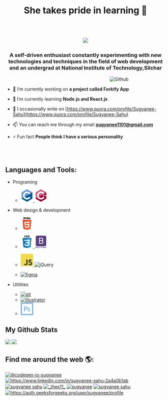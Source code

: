 <h1 align="center"> She takes pride in learning 🎯</h1>
<br>
<h2 align="center"><img src="https://readme-typing-svg.herokuapp.com?color=43cbaa&size=40&width=750&height=80&lines=Hello+geeks!+Welcome+to+my+world!."/></h2>
<h3 align="center">A self-driven enthusiast constantly experimenting with new technologies and techniques in the field of web development and an undergrad at National Institute of Technology,Silchar</h3>
<img width="35%" align="right" alt="Github" src = "https://cdn.dribbble.com/users/331265/screenshots/2542587/gabi-d.gif" />

<br>


- 🔭 I’m currently working on **a project called Forkify App**

- 🌱 I’m currently learning **Node.js and React.js**

- 📝 I occasionally write on [https://www.quora.com/profile/Sugyanee-Sahu](https://www.quora.com/profile/Sugyanee-Sahu)

- 📫 You can reach me through my email **sugyanee1101@gmail.com**

- ⚡ Fun fact **People think I have a serious personality**

<br>
<br>


## Languages and Tools:
- Programing
  - <a href="https://www.cprogramming.com/" target="_blank"> <img src="https://raw.githubusercontent.com/devicons/devicon/master/icons/c/c-original.svg" alt="c" width="40" height="40"/> </a> <a href="https://www.w3schools.com/cpp/" target="_blank"> <img src="https://raw.githubusercontent.com/devicons/devicon/master/icons/cplusplus/cplusplus-original.svg" alt="cplusplus" width="40" height="40"/> </a> 


- Web design & development

  - <a href="https://www.w3.org/html/" target="_blank"> <img src="https://raw.githubusercontent.com/devicons/devicon/master/icons/html5/html5-original-wordmark.svg" alt="html5" width="40" height="40"/> </a>

  - <a href="https://www.w3schools.com/css/" target="_blank"> <img src="https://raw.githubusercontent.com/devicons/devicon/master/icons/css3/css3-original-wordmark.svg" alt="css3" width="40" height="40"/> </a> <a href="https://getbootstrap.com" target="_blank"> <img src="https://raw.githubusercontent.com/devicons/devicon/master/icons/bootstrap/bootstrap-plain-wordmark.svg" alt="bootstrap" width="40" height="40"/> </a>

  - <a href="https://developer.mozilla.org/en-US/docs/Web/JavaScript" target="_blank"> <img src="https://raw.githubusercontent.com/devicons/devicon/master/icons/javascript/javascript-original.svg" alt="javascript" width="40" height="40"/> </a> ![jQuery](https://img.shields.io/badge/-jquery-333333?style=flat&logo=jquery&logoColor=A8B9CC)&nbsp;

  - <a href="https://www.figma.com/" target="_blank"> <img src="https://www.vectorlogo.zone/logos/figma/figma-icon.svg" alt="figma" width="40" height="40"/></a>

- Utilities

  - <a href="https://git-scm.com/" target="_blank"> <img src="https://www.vectorlogo.zone/logos/git-scm/git-scm-icon.svg" alt="git" width="40" height="40"/> </a>
  - <a href="https://www.adobe.com/in/products/illustrator.html" target="_blank"> <img src="https://www.vectorlogo.zone/logos/adobe_illustrator/adobe_illustrator-icon.svg" alt="illustrator" width="40" height="40"/> </a> 
  - <a href="https://www.photoshop.com/en" target="_blank"> <img src="https://raw.githubusercontent.com/devicons/devicon/master/icons/photoshop/photoshop-line.svg" alt="photoshop" width="40" height="40"/> </a> 

<h2>My Github Stats</h2>
<p><img height="180em" src="https://github-readme-stats.vercel.app/api?username=sugyanee&theme=buefy&show_icons=true" />
<img height="180em" src="https://github-readme-stats.vercel.app/api/top-langs/?username=sugyanee&theme=buefy&layout=compact" /></p>

## Find me around the web 🌎:
<p align="left">
<a href="https://codepen.io/@codepen-io-sugyanee" target="blank"><img align="center" src="https://raw.githubusercontent.com/rahuldkjain/github-profile-readme-generator/master/src/images/icons/Social/codepen.svg" alt="@codepen-io-sugyanee" height="30" width="40" /></a>
<a href="https://linkedin.com/in/https://www.linkedin.com/in/sugyanee-sahu-2a4a0b1ab" target="blank"><img align="center" src="https://raw.githubusercontent.com/rahuldkjain/github-profile-readme-generator/master/src/images/icons/Social/linked-in-alt.svg" alt="https://www.linkedin.com/in/sugyanee-sahu-2a4a0b1ab" height="30" width="40" /></a>
<a href="https://fb.com/sugyanee sahu" target="blank"><img align="center" src="https://raw.githubusercontent.com/rahuldkjain/github-profile-readme-generator/master/src/images/icons/Social/facebook.svg" alt="sugyanee sahu" height="30" width="40" /></a>
<a href="https://instagram.com/_thes11_" target="blank"><img align="center" src="https://raw.githubusercontent.com/rahuldkjain/github-profile-readme-generator/master/src/images/icons/Social/instagram.svg" alt="_thes11_" height="30" width="40" /></a>
<a href="https://www.codechef.com/users/sugyanee" target="blank"><img align="center" src="https://cdn.jsdelivr.net/npm/simple-icons@3.1.0/icons/codechef.svg" alt="sugyanee" height="30" width="40" /></a>
<a href="https://www.hackerrank.com/sugyanee sahu" target="blank"><img align="center" src="https://raw.githubusercontent.com/rahuldkjain/github-profile-readme-generator/master/src/images/icons/Social/hackerrank.svg" alt="sugyanee sahu" height="30" width="40" /></a>
<a href="https://auth.geeksforgeeks.org/user/https://auth.geeksforgeeks.org/user/sugyanee/profile" target="blank"><img align="center" src="https://raw.githubusercontent.com/rahuldkjain/github-profile-readme-generator/master/src/images/icons/Social/geeks-for-geeks.svg" alt="https://auth.geeksforgeeks.org/user/sugyanee/profile" height="30" width="40" /></a>
</p>


